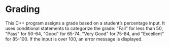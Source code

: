 # Grading
This C++ program assigns a grade based on a student’s percentage input. It uses conditional statements to categorize the grade: "Fail" for less than 50, "Pass" for 50-64, "Good" for 65-74, "Very Good" for 75-84, and "Excellent" for 85-100. If the input is over 100, an error message is displayed.
